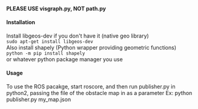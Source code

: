 #### PLEASE USE visgraph.py, NOT path.py

#### Installation
Install libgeos-dev if you don't have it (native geo library)  
`sudo apt-get install libgeos-dev`  
Also install shapely (Python wrapper providing geometric functions)  
`python -m pip install shapely`  
or whatever python package manager you use

#### Usage
To use the ROS pacakge, start roscore, and then run publisher.py in python2, passing the file of the obstacle map in as a parameter
Ex: python publisher.py my_map.json
